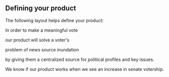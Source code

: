 ## Defining your product

The following layout helps define your product:

In order to make a meaningful vote

our product will solve a voter's

problem of news source inundation

by giving them a centralized source for political profiles and key issues.

We know if our product works when we see an increase in senate votership.

